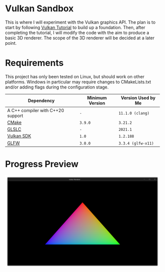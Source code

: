 # Vulkan Sandbox

This is where I will experiment with the Vulkan graphics API. The plan is to
start by following [Vulkan Tutorial](https://vulkan-tutorial.com/) to build up a
foundation. Then, after completing the tutorial, I will modify the code with the
aim to produce a basic 3D renderer. The scope of the 3D renderer will be decided
at a later point.

# Requirements

This project has only been tested on Linux, but should work on other platforms.
Windows in particular may require changes to CMakeLists.txt and/or adding flags
during the configuration stage.

| Dependency                                 | Minimum Version | Version Used by Me |
| ------------------------------------------ | --------------- | ------------------ |
| A C++ compiler with C++20 support          | `-`             | `11.1.0 (clang)`   |
| [CMake](https://cmake.org/download/)       | `3.9.0`         | `3.21.2`           |
| [GLSLC](https://github.com/google/shaderc) | `-`             | `2021.1`           |
| [Vulkan SDK](https://vulkan.lunarg.com/)   | `1.0`           | `1.2.188`          |
| [GLFW](https://www.glfw.org/)              | `3.0.0`         | `3.3.4 (glfw-x11)` |

# Progress Preview

![Hello Triangle 2021-03-29](docs/images/2021-03-29_triangle.png "Hello, triangle!")
